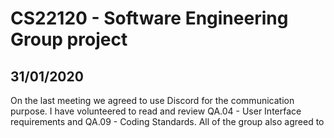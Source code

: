 # CS22120 - Software Engineering Group project 

## 31/01/2020

On the last meeting we agreed to use Discord for the communication purpose. I have volunteered to read and review QA.04 - User Interface requirements and QA.09 - Coding Standards. All of the group also agreed to 


